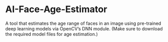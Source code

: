 # AI-Face-Age-Estimator
A tool that estimates the age range of faces in an image using pre-trained deep learning models via OpenCV’s DNN module. (Make sure to download the required model files for age estimation.)
